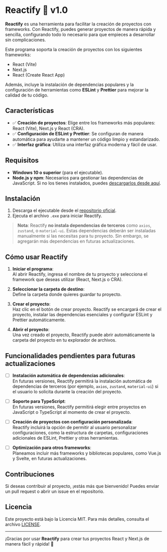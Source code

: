 # Reactify 🚀 v1.0

**Reactify** es una herramienta para facilitar la creación de proyectos con frameworks. Con Reactify, puedes generar proyectos de manera rápida y sencilla, configurando todo lo necesario para que empieces a desarrollar sin complicaciones. 

Este programa soporta la creación de proyectos con los siguientes frameworks:

- React (Vite)
- Next.js
- React (Create React App)

Además, incluye la instalación de dependencias populares y la configuración de herramientas como **ESLint** y **Prettier** para mejorar la calidad de tu código.

## Características

- ✅ **Creación de proyectos**: Elige entre los frameworks más populares: React (Vite), Next.js y React (CRA).
- ✅ **Configuración de ESLint y Prettier**: Se configuran de manera automática para ayudarte a mantener un código limpio y estandarizado.
- ✅ **Interfaz gráfica**: Utiliza una interfaz gráfica moderna y fácil de usar.

## Requisitos

- **Windows 10 o superior** (para el ejecutable).
- **Node.js y npm**: Necesarios para gestionar las dependencias de JavaScript. Si no los tienes instalados, puedes [descargarlos desde aquí](https://nodejs.org/).

## Instalación

1. Descarga el ejecutable desde el [repositorio oficial](https://github.com/Johnny1305/Reactify/releases).
2. Ejecuta el archivo `.exe` para iniciar Reactify.

> **Nota**: Reactify **no instala dependencias de terceros** como `axios`, `zustand`, o `material-ui`. Estas dependencias deberán ser instaladas manualmente si las necesitas para tu proyecto. Sin embargo, se agregarán más dependencias en futuras actualizaciones.


## Cómo usar Reactify

1. **Iniciar el programa**:  
   Al abrir Reactify, ingresa el nombre de tu proyecto y selecciona el framework que deseas utilizar (React, Next.js o CRA).
   
2. **Seleccionar la carpeta de destino**:  
   Define la carpeta donde quieres guardar tu proyecto.

3. **Crear el proyecto**:  
   Haz clic en el botón de crear proyecto. Reactify se encargará de crear el proyecto, instalar las dependencias esenciales y configurar ESLint y Prettier automáticamente.

4. **Abrir el proyecto**:  
   Una vez creado el proyecto, Reactify puede abrir automáticamente la carpeta del proyecto en tu explorador de archivos.


## Funcionalidades pendientes para futuras actualizaciones

- [ ] **Instalación automática de dependencias adicionales**:  
  En futuras versiones, Reactify permitirá la instalación automática de dependencias de terceros (por ejemplo, `axios`, `zustand`, `material-ui`) si el usuario lo solicita durante la creación del proyecto.

- [ ] **Soporte para TypeScript**:  
  En futuras versiones, Reactify permitirá elegir entre proyectos en JavaScript o TypeScript al momento de crear el proyecto.

- [ ] **Creación de proyectos con configuración personalizada**:  
  Reactify incluirá la opción de permitir al usuario personalizar configuraciones, como la estructura de carpetas, configuraciones adicionales de ESLint, Prettier y otras herramientas.

- [ ] **Optimización para otros frameworks**:  
  Planeamos incluir más frameworks y bibliotecas populares, como Vue.js y Svelte, en futuras actualizaciones.


## Contribuciones

Si deseas contribuir al proyecto, ¡estás más que bienvenido! Puedes enviar un pull request o abrir un issue en el repositorio.

## Licencia

Este proyecto está bajo la Licencia MIT. Para más detalles, consulta el archivo [LICENSE](LICENSE).

---

¡Gracias por usar **Reactify** para crear tus proyectos React y Next.js de manera fácil y rápida! 🚀